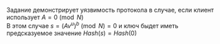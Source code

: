 Задание демонстрирует уязвимость протокола в случае, если клиент использует $A=0\pmod N$   
В этом случае $s = (Av^u)^{b}\pmod N = 0$ и ключ быдет иметь предсказуемое значение $Hash(s) = Hash(0)$
